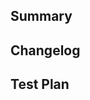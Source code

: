 <!-- Thanks for submitting a pull request! We appreciate you taking the time to work on these 
changes. Please provide enough information so that others can review your pull request. The three 
fields below are mandatory. -->

## Summary

<!-- Explain the **motivation** for making this change. What existing problem does the pull request 
solve? -->

## Changelog

<!-- Help reviewers and the release process by writing your own changelog entry. This should just be
a brief oneline we can mention in our release notes: https://github.com/facebook/litho/releases -->

## Test Plan

<!-- Demonstrate the code is solid. Example: The exact commands you ran and their output, output of 
the test runner and how you invoked it (you've added tests, right?), screenshots/videos if the pull 
request changes UI. -->
